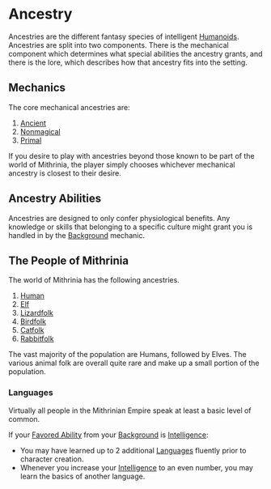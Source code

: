 # Ancestry

Ancestries are the different fantasy species of intelligent [Humanoids](../../Resources%20for%20GMs/Creatures/Creature%20Types/Humanoid.md). Ancestries are split into two components. There is the mechanical component which determines what special abilities the ancestry grants, and there is the lore, which describes how that ancestry fits into the setting.

## Mechanics

The core mechanical ancestries are:

1. [Ancient](Mechanical/Ancient.md)
2. [Nonmagical](Mechanical/Nonmagical.md)
3. [Primal](Mechanical/Primal.md)

If you desire to play with ancestries beyond those known to be part of the world of Mithrinia, the player simply chooses whichever mechanical ancestry is closest to their desire.

## Ancestry Abilities

Ancestries are designed to only confer physiological benefits. Any knowledge or skills that belonging to a specific culture might grant you is handled in by the [Background](../Backgrounds/Background.md) mechanic.

## The People of Mithrinia

The world of Mithrinia has the following ancestries.

1. [Human](The%20People%20of%20Mithrinia/Human.md)
2. [Elf](The%20People%20of%20Mithrinia/Elf.md)
3. [Lizardfolk](The%20People%20of%20Mithrinia/Lizardfolk.md)
4. [Birdfolk](The%20People%20of%20Mithrinia/Birdfolk.md)
5. [Catfolk](The%20People%20of%20Mithrinia/Catfolk.md)
6. [Rabbitfolk](The%20People%20of%20Mithrinia/Rabbitfolk.md)

The vast majority of the population are Humans, followed by Elves. The various animal folk are overall quite rare and make up a small portion of the population.

### Languages

Virtually all people in the Mithrinian Empire speak at least a basic level of common.

If your [Favored Ability](../Backgrounds/Favored%20Ability.md) from your [Background](../Backgrounds/Background.md) is [Intelligence](../The%20Ability%20Scores/Intelligence.md):

- You may have learned up to 2 additional [Languages](The%20People%20of%20Mithrinia/Languages/Languages.md) fluently prior to character creation.
- Whenever you increase your [Intelligence](../The%20Ability%20Scores/Intelligence.md) to an even number, you may learn the basics of another language.
